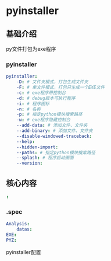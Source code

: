 # pyinstaller


## 基础介绍




py文件打包为exe程序


### pyinstaller
```yaml
pyinstaller:
    -D: # 文件夹模式，打包生成文件夹
    -F: # 单文件模式，打包只生成一个EXE文件
    -c: # exe程序带控制台
    -d: # debug版本可执行程序
    -i: # 程序图标
    -n: # 名称
    -p: # 指定python模块搜索路径
    -w: # exe程序隐藏控制台
    --add-data: # 添加文件、文件夹
    --add-binary: # 添加文件、文件夹
    --disable-windowed-traceback:
    --help:
    --hidden-import:
    --paths: # 指定python模块搜索路径
    --splash: # 程序启动画面
    --version:
```




## 核心内容
```yaml
:
```


### .spec
```yaml
Analysis:
    datas:
EXE:
PYZ:
```

pyinstaller配置
